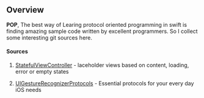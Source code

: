 ## Overview

**POP**, The best way of Learing protocol oriented programming in swift is finding amazing sample code written by excellent programmers. So I collect some interesting git sources here.

#### Sources

1.  [StatefulViewController](https://github.com/aschuch/StatefulViewController) - laceholder views based on content, loading, error or empty states

2. [UIGestureRecognizerProtocols](https://github.com/cconeil/Standard-Template-Protocols) - Essential protocols for your every day iOS needs



